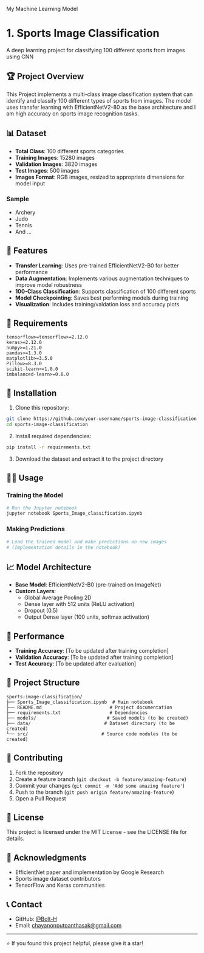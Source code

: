 My Machine Learning Model
# 1. Sports Image Classification 

A deep learning project for classifying 100 different sports from images using CNN

## 🏆 Project Overview

This Project implements a multi-class image classification system that can identify and classify 100 different types of sports from images. The model uses transfer learning with EfficientNetV2-80 as the base architecture and I am high accuracy on sports image recognition tasks.

## 📊 Dataset
- **Total Class**: 100 different sports categories
- **Training Images**: 15280 images
- **Validation Images**: 3820 images
- **Test Images**: 500 images
- **Images Format**: RGB images, resized to appropriate dimensions for model input

### Sample
- Archery
- Judo
- Tennis
- And ...

## 🚀 Features
- **Transfer Learning**: Uses pre-trained EfficientNetV2-B0 for better performance
- **Data Augmentation**: Implements various augmentation techniques to improve model robustness
- **100-Class Classification**: Supports classification of 100 different sports 
- **Model Checkpointing**: Saves best performing models during training 
- **Visualization**: Includes training/valdation loss and accuracy plots

## 🧾 Requirements
 ```
tensorflow>=tensorflow>=2.12.0
 keras>=2.12.0
 numpy>=1.21.0
 pandas>=1.3.0
 matplotlib>=3.5.0
 Pillow>=8.3.0
 scikit-learn>=1.0.0
 imbalanced-learn>=0.8.0
 ```
## 🔧 Installation
 
 1. Clone this repository:
 ```bash
 git clone https://github.com/your-username/sports-image-classification.git
 cd sports-image-classification
 ```
 
 2. Install required dependencies:
 ```bash
 pip install -r requirements.txt
 ```
 
 3. Download the dataset and extract it to the project directory
 
 ## 🏃‍♂️ Usage
 
 ### Training the Model
 ```python
 # Run the Jupyter notebook
 jupyter notebook Sports_Image_classification.ipynb
 ```
 
 ### Making Predictions
 ```python
 # Load the trained model and make predictions on new images
 # (Implementation details in the notebook)
 ```
 

 ## 📈 Model Architecture
 
 - **Base Model**: EfficientNetV2-B0 (pre-trained on ImageNet)
 - **Custom Layers**: 
   - Global Average Pooling 2D
   - Dense layer with 512 units (ReLU activation)
   - Dropout (0.5)
   - Output Dense layer (100 units, softmax activation)
 
 ## 🎯 Performance
 
 - **Training Accuracy**: [To be updated after training completion]
 - **Validation Accuracy**: [To be updated after training completion]
 - **Test Accuracy**: [To be updated after evaluation]
 
 ## 📁 Project Structure
 
 ```
 sports-image-classification/
 ├── Sports_Image_classification.ipynb  # Main notebook
 ├── README.md                         # Project documentation
 ├── requirements.txt                  # Dependencies
 ├── models/                          # Saved models (to be created)
 ├── data/                           # Dataset directory (to be created)
 └── src/                           # Source code modules (to be created)
 ```

 
 ## 🤝 Contributing
 
 1. Fork the repository
 2. Create a feature branch (`git checkout -b feature/amazing-feature`)
 3. Commit your changes (`git commit -m 'Add some amazing feature'`)
 4. Push to the branch (`git push origin feature/amazing-feature`)
 5. Open a Pull Request
 
 ## 📝 License
 
 This project is licensed under the MIT License - see the LICENSE file for details.
 
 ## 🙏 Acknowledgments
 
 - EfficientNet paper and implementation by Google Research
 - Sports image dataset contributors
 - TensorFlow and Keras communities
 
 ## 📞 Contact
 
 - GitHub: [@Bolt-H](https://github.com/Bolt-H)
 - Email: chayanonputpanthasak@gmail.com
 
 ---
 ⭐ If you found this project helpful, please give it a star!
